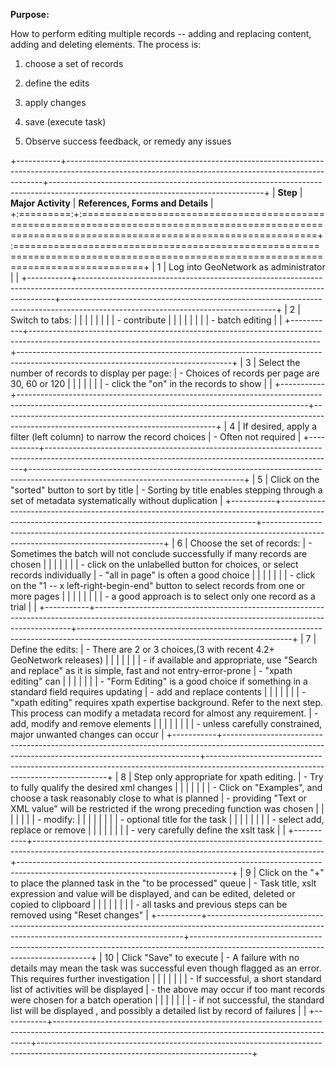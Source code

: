 **Purpose:**

How to perform editing multiple records -- adding and replacing content, adding and deleting elements. The process is:

1.  choose a set of records

2.  define the edits

3.  apply changes

4.  save (execute task)

5.  Observe success feedback, or remedy any issues

+-----------+------------------------------------------------------------------------------------------------------------------------------------------------------+-----------------------------------------------------------------------------------------------------------------------------------+
| **Step**  | **Major Activity**                                                                                                                                   | **References, Forms and Details**                                                                                                 |
+:=========:+:=====================================================================================================================================================+:==================================================================================================================================+
| 1         | Log into GeoNetwork as administrator                                                                                                                 |                                                                                                                                   |
+-----------+------------------------------------------------------------------------------------------------------------------------------------------------------+-----------------------------------------------------------------------------------------------------------------------------------+
| 2         | Switch to tabs:                                                                                                                                      |                                                                                                                                   |
|           |                                                                                                                                                      |                                                                                                                                   |
|           | - contribute                                                                                                                                         |                                                                                                                                   |
|           |                                                                                                                                                      |                                                                                                                                   |
|           | - batch editing                                                                                                                                      |                                                                                                                                   |
+-----------+------------------------------------------------------------------------------------------------------------------------------------------------------+-----------------------------------------------------------------------------------------------------------------------------------+
| 3         | Select the number of records to display per page:                                                                                                    | - Choices of records per page are 30, 60 or 120                                                                                   |
|           |                                                                                                                                                      |                                                                                                                                   |
|           | - click the "on" in the records to show                                                                                                              |                                                                                                                                   |
+-----------+------------------------------------------------------------------------------------------------------------------------------------------------------+-----------------------------------------------------------------------------------------------------------------------------------+
| 4         | If desired, apply a filter (left column) to narrow the record choices                                                                                | - Often not required                                                                                                              |
+-----------+------------------------------------------------------------------------------------------------------------------------------------------------------+-----------------------------------------------------------------------------------------------------------------------------------+
| 5         | Click on the "sorted" button to sort by title                                                                                                        | - Sorting by title enables stepping through a set of metadata systematically without duplication                                  |
+-----------+------------------------------------------------------------------------------------------------------------------------------------------------------+-----------------------------------------------------------------------------------------------------------------------------------+
| 6         | Choose the set of records:                                                                                                                           | - Sometimes the batch will not conclude successfully if many records are chosen                                                   |
|           |                                                                                                                                                      |                                                                                                                                   |
|           | - click on the unlabelled button for choices, or select records individually                                                                         | - "all in page" is often a good choice                                                                                            |
|           |                                                                                                                                                      |                                                                                                                                   |
|           | - click on the "1 -- x left-right-begin-end" button to select records from one or more pages                                                         |                                                                                                                                   |
|           |                                                                                                                                                      |                                                                                                                                   |
|           | - a good approach is to select only one record as a trial                                                                                            |                                                                                                                                   |
+-----------+------------------------------------------------------------------------------------------------------------------------------------------------------+-----------------------------------------------------------------------------------------------------------------------------------+
| 7         | Define the edits:                                                                                                                                    | - There are 2 or 3 choices,(3 with recent 4.2+ GeoNetwork releases)                                                               |
|           |                                                                                                                                                      |                                                                                                                                   |
|           | - if available and appropriate, use "Search and replace" as it is simple, fast and not entry-error-prone                                             | - "xpath editing" can                                                                                                             |
|           |                                                                                                                                                      |                                                                                                                                   |
|           | - "Form Editing" is a good choice if something in a standard field requires updating                                                                 |   - add and replace contents                                                                                                      |
|           |                                                                                                                                                      |                                                                                                                                   |
|           | - "xpath editing" requires xpath expertise background. Refer to the next step. This process can modify a metadata record for almost any requirement. |   - add, modify and remove elements                                                                                               |
|           |                                                                                                                                                      |                                                                                                                                   |
|           |                                                                                                                                                      | - unless carefully constrained, major unwanted changes can occur                                                                  |
+-----------+------------------------------------------------------------------------------------------------------------------------------------------------------+-----------------------------------------------------------------------------------------------------------------------------------+
| 8         | Step only appropriate for xpath editing.                                                                                                             | - Try to fully qualify the desired xml changes                                                                                    |
|           |                                                                                                                                                      |                                                                                                                                   |
|           | - Click on "Examples", and choose a task reasonably close to what is planned                                                                         | - providing "Text or XML value" will be restricted if the wrong preceding function was chosen                                     |
|           |                                                                                                                                                      |                                                                                                                                   |
|           | - modify:                                                                                                                                            |                                                                                                                                   |
|           |                                                                                                                                                      |                                                                                                                                   |
|           |   - optional title for the task                                                                                                                      |                                                                                                                                   |
|           |                                                                                                                                                      |                                                                                                                                   |
|           |   - select add, replace or remove                                                                                                                    |                                                                                                                                   |
|           |                                                                                                                                                      |                                                                                                                                   |
|           |   - very carefully define the xslt task                                                                                                              |                                                                                                                                   |
+-----------+------------------------------------------------------------------------------------------------------------------------------------------------------+-----------------------------------------------------------------------------------------------------------------------------------+
| 9         | Click on the "+" to place the planned task in the "to be processed" queue                                                                            | - Task title, xslt expression and value will be displayed, and can be edited, deleted or copied to clipboard                      |
|           |                                                                                                                                                      |                                                                                                                                   |
|           |                                                                                                                                                      | - all tasks and previous steps can be removed using "Reset changes"                                                               |
+-----------+------------------------------------------------------------------------------------------------------------------------------------------------------+-----------------------------------------------------------------------------------------------------------------------------------+
| 10        | Click "Save" to execute                                                                                                                              | - A failure with no details may mean the task was successful even though flagged as an error. This requires further investigation |
|           |                                                                                                                                                      |                                                                                                                                   |
|           | - If successful, a short standard list of activities will be displayed                                                                               | - the above may occur if too mant records were chosen for a batch operation                                                       |
|           |                                                                                                                                                      |                                                                                                                                   |
|           | - if not successful, the standard list will be displayed , and possibly a detailed list by record of failures                                        |                                                                                                                                   |
+-----------+------------------------------------------------------------------------------------------------------------------------------------------------------+-----------------------------------------------------------------------------------------------------------------------------------+
